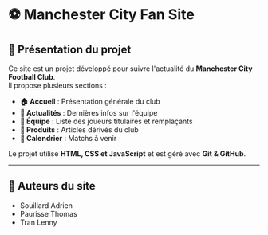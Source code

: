 # ⚽ Manchester City Fan Site

## 📌 Présentation du projet
Ce site est un projet développé pour suivre l'actualité du **Manchester City Football Club**.  
Il propose plusieurs sections :  
- **🏠 Accueil** : Présentation générale du club  
- **📰 Actualités** : Dernières infos sur l'équipe  
- **👕 Équipe** : Liste des joueurs titulaires et remplaçants  
- **🛒 Produits** : Articles dérivés du club  
- **📅 Calendrier** : Matchs à venir  

Le projet utilise **HTML, CSS et JavaScript** et est géré avec **Git & GitHub**.

---

## 👥 **Auteurs du site**
- Souillard Adrien
- Paurisse Thomas
- Tran Lenny


